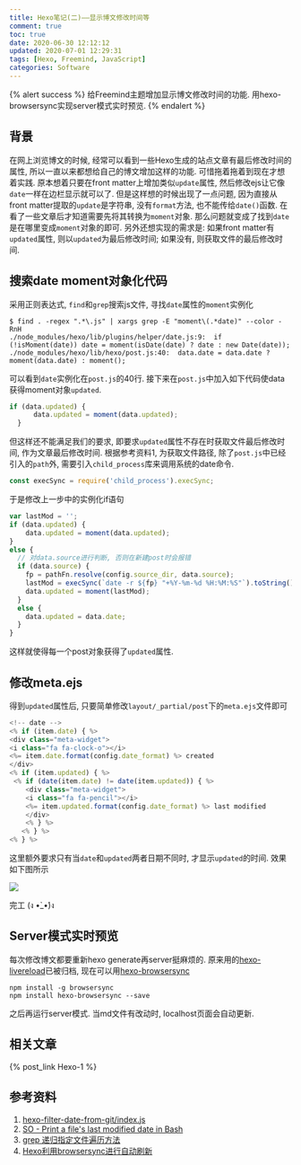 ```yaml
---
title: Hexo笔记(二)——显示博文修改时间等
comment: true
toc: true
date: 2020-06-30 12:12:12
updated: 2020-07-01 12:29:31
tags: [Hexo, Freemind, JavaScript]
categories: Software
---
```


{% alert success %}
给Freemind主题增加显示博文修改时间的功能. 用hexo-browsersync实现server模式实时预览.
{% endalert %}
<!-- more -->

## 背景

在网上浏览博文的时候, 经常可以看到一些Hexo生成的站点文章有最后修改时间的属性, 所以一直以来都想给自己的博文增加这样的功能. 可惜拖着拖着到现在才想着实践. 原本想着只要在front matter上增加类似`update`属性, 然后修改ejs让它像`date`一样在边栏显示就可以了. 但是这样想的时候出现了一点问题, 因为直接从front matter提取的`update`是字符串, 没有`format`方法, 也不能传给`date()`函数. 在看了一些文章后才知道需要先将其转换为`moment`对象. 那么问题就变成了找到`date`是在哪里变成`moment`对象的即可. 另外还想实现的需求是: 如果front matter有`updated`属性, 则以`updated`为最后修改时间; 如果没有, 则获取文件的最后修改时间.

## 搜索date moment对象化代码

采用正则表达式, `find`和`grep`搜索js文件, 寻找`date`属性的`moment`实例化

```shell
$ find . -regex ".*\.js" | xargs grep -E "moment\(.*date)" --color -RnH
./node_modules/hexo/lib/plugins/helper/date.js:9:  if (!isMoment(date)) date = moment(isDate(date) ? date : new Date(date));
./node_modules/hexo/lib/hexo/post.js:40:  data.date = data.date ? moment(data.date) : moment();
```

可以看到`date`实例化在`post.js`的40行. 接下来在`post.js`中加入如下代码使data获得moment对象`updated`.

```javascript
if (data.updated) {
      data.updated = moment(data.updated);
  }
```

但这样还不能满足我们的要求, 即要求`updated`属性不存在时获取文件最后修改时间, 作为文章最后修改时间. 根据参考资料1, 为获取文件路径, 除了`post.js`中已经引入的`path`外, 需要引入`child_process`库来调用系统的date命令.

```javascript
const execSync = require('child_process').execSync;
```

于是修改上一步中的实例化if语句

```javascript
var lastMod = '';
if (data.updated) {
    data.updated = moment(data.updated);
}
else {
  // 对data.source进行判断, 否则在新建post时会报错
  if (data.source) {
    fp = pathFn.resolve(config.source_dir, data.source);
    lastMod = execSync(`date -r ${fp} "+%Y-%m-%d %H:%M:%S"`).toString().trim();
    data.updated = moment(lastMod);
  }
  else {
    data.updated = data.date;
  }
}
```

这样就使得每一个post对象获得了`updated`属性.

## 修改meta.ejs

得到`updated`属性后, 只要简单修改`layout/_partial/post`下的`meta.ejs`文件即可

```javascript
<!-- date -->
<% if (item.date) { %>
<div class="meta-widget">
<i class="fa fa-clock-o"></i>
<%= item.date.format(config.date_format) %> created
</div>
<% if (item.updated) { %>
 <% if (date(item.date) != date(item.updated)) { %>
    <div class="meta-widget">
    <i class="fa fa-pencil"></i>
    <%= item.updated.format(config.date_format) %> last modified
    </div>
    <% } %>
   <% } %>
<% } %>
```

这里额外要求只有当`date`和`updated`两者日期不同时, 才显示`updated`的时间. 效果如下图所示

![ ](update_time_result.png)

完工 (ง •̀_•́)ง

## Server模式实时预览

每次修改博文都要重新hexo generate再server挺麻烦的. 原来用的[hexo-livereload](https://github.com/hexojs/hexo-livereload)已被归档, 现在可以用[hexo-browsersync](https://github.com/hexojs/hexo-browsersync)

```shell
npm install -g browsersync
npm install hexo-browsersync --save
```

之后再运行server模式. 当md文件有改动时, localhost页面会自动更新.

## 相关文章

{% post_link Hexo-1 %}

## 参考资料

1. [hexo-filter-date-from-git/index.js](https://github.com/xcatliu/hexo-filter-date-from-git/blob/master/index.js)
2. [SO - Print a file's last modified date in Bash](https://stackoverflow.com/a/20807343)
3. [grep 递归指定文件遍历方法](https://blog.csdn.net/dengxu11/article/details/6947078?utm_source=blogxgwz0)
4. [Hexo利用browsersync进行自动刷新](https://blog.singee.me/2018/05/16/hexo/hexo-auto-refresh/)
